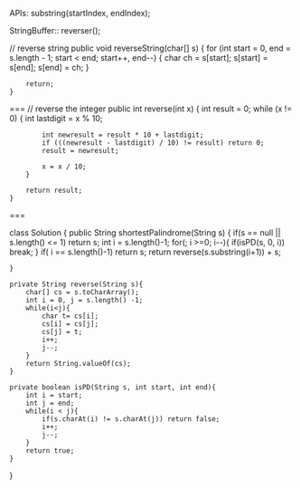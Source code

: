 APIs:
substring(startIndex, endIndex);


StringBuffer::
reverser();





// reverse string
    public void reverseString(char[] s) {
        for (int start = 0, end = s.length - 1; start < end; start++, end--) {
            char ch = s[start];
            s[start] = s[end];
            s[end] = ch;
        }
        
        return;
    }
===
// reverse the integer
    public int reverse(int x) {
        int result = 0;
        while (x != 0) {
            int lastdigit = x % 10;
            
            int newresult = result * 10 + lastdigit;
            if (((newresult - lastdigit) / 10) != result) return 0;
            result = newresult;
            
            x = x / 10;
        }
        
        return result;
    }
===

class Solution {
    public String shortestPalindrome(String s) {
        if(s == null || s.length() <= 1) return s;
        int i = s.length()-1;
        for(; i >=0; i--){
            if(isPD(s, 0, i)) break;
        }
        if( i == s.length()-1) return s;
        return reverse(s.substring(i+1)) + s;
        
        
    }
    
    private String reverse(String s){
        char[] cs = s.toCharArray();
        int i = 0, j = s.length() -1;
        while(i<j){
            char t= cs[i];
            cs[i] = cs[j];
            cs[j] = t;
            i++;
            j--;
        }
        return String.valueOf(cs);
    }
    
    private boolean isPD(String s, int start, int end){
        int i = start;
        int j = end;
        while(i < j){
            if(s.charAt(i) != s.charAt(j)) return false;
            i++;
            j--;
        }
        return true;
    }
}
